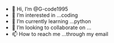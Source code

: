 - 👋 Hi, I’m @G-code1995
- 👀 I’m interested in ...coding 
- 🌱 I’m currently learning ...python 
- 💞️ I’m looking to collaborate on ...
- 📫 How to reach me ...through my email 

<!---
G-code1995/G-code1995 is a ✨ special ✨ repository because its `README.md` (this file) appears on your GitHub profile.
You can click the Preview link to take a look at your changes.
--->
